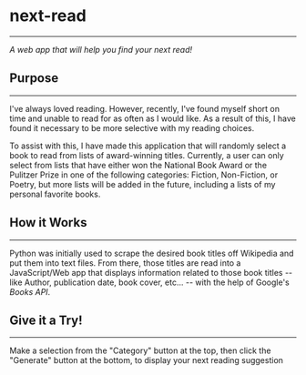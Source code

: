 # next-read
---
*A web app that will help you find your next read!*

## Purpose
---
I've always loved reading. However, recently, I've found myself short on time and unable to read for as often as I would like. As a result of this, I have
found it necessary to be more selective with my reading choices. 

To assist with this, I have made this application that will randomly select a book to read from lists of award-winning titles. Currently, a user
can only select from lists that have either won the National Book Award or the Pulitzer Prize in one of the following categories: Fiction, Non-Fiction, or
Poetry, but more lists will be added in the future, including a lists of my personal favorite books. 

## How it Works
---
Python was initially used to scrape the desired book titles off Wikipedia and put them into text files. From there, those titles are read into a JavaScript/Web app
that displays information related to those book titles -- like Author, publication date, book cover, etc... -- with the help of Google's *Books API*. 

## Give it a Try!
---
Make a selection from the "Category" button at the top, then click the "Generate" button at the bottom, to display your next reading suggestion

